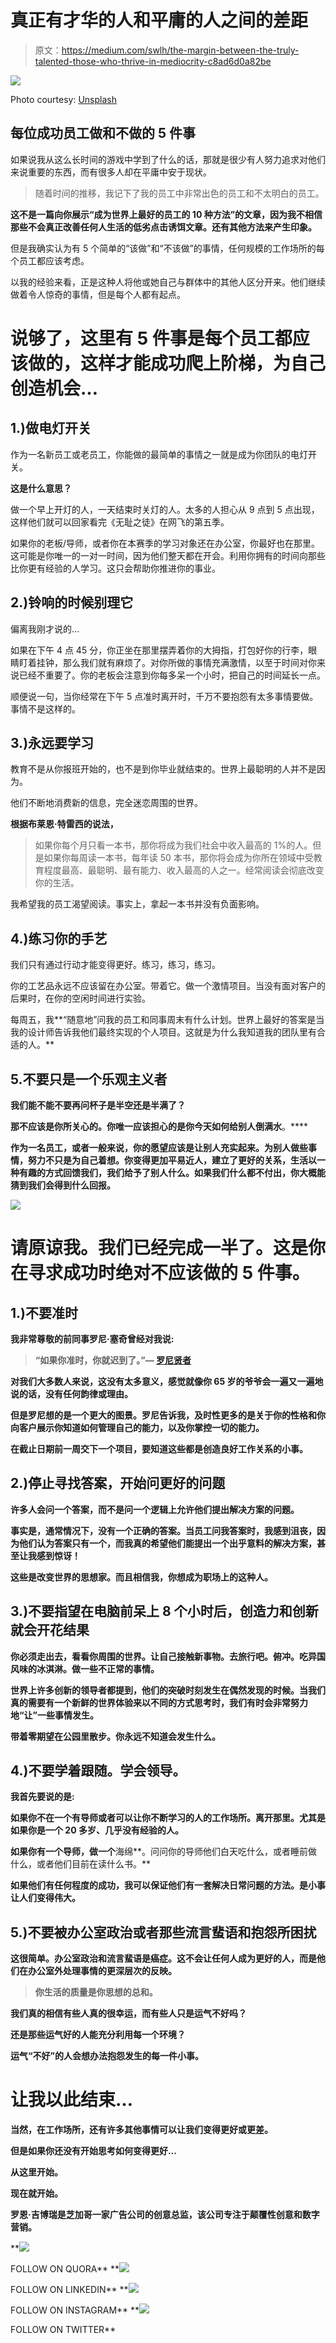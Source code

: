 # 真正有才华的人和平庸的人之间的差距

> 原文：<https://medium.com/swlh/the-margin-between-the-truly-talented-those-who-thrive-in-mediocrity-c8ad6d0a82be>

![](img/f2fe6ce7c64fa8c376ed0de74323478d.png)

Photo courtesy: [Unsplash](https://medium.com/u/2053395ac335?source=post_page-----c8ad6d0a82be--------------------------------)

## 每位成功员工做和不做的 5 件事

如果说我从这么长时间的游戏中学到了什么的话，那就是很少有人努力追求对他们来说重要的东西，而有很多人却在平庸中安于现状。

> 随着时间的推移，我记下了我的员工中非常出色的员工和不太明白的员工。

**这不是一篇向你展示“成为世界上最好的员工的 10 种方法”的文章，因为我不相信那些不会真正改善任何人生活的低劣点击诱饵文章。还有其他方法来产生印象。**

但是我确实认为有 5 个简单的“该做”和“不该做”的事情，任何规模的工作场所的每个员工都应该考虑。

以我的经验来看，正是这种人将他或她自己与群体中的其他人区分开来。他们继续做着令人惊奇的事情，但是每个人都有起点。

# 说够了，这里有 5 件事是每个员工都应该做的，这样才能成功爬上阶梯，为自己创造机会…

## 1.)做电灯开关

作为一名新员工或老员工，你能做的最简单的事情之一就是成为你团队的电灯开关。

**这是什么意思？**

做一个早上开灯的人，一天结束时关灯的人。太多的人担心从 9 点到 5 点出现，这样他们就可以回家看完《无耻之徒》在网飞的第五季。

如果你的老板/导师，或者你在本赛季的学习对象还在办公室，你最好也在那里。这可能是你唯一的一对一时间，因为他们整天都在开会。利用你拥有的时间向那些比你更有经验的人学习。这只会帮助你推进你的事业。

## 2.)铃响的时候别理它

偏离我刚才说的…

如果在下午 4 点 45 分，你正坐在那里摆弄着你的大拇指，打包好你的行李，眼睛盯着挂钟，那么我们就有麻烦了。对你所做的事情充满激情，以至于时间对你来说已经不重要了。你的老板会注意到你每多呆一个小时，把自己的时间延长一点。

顺便说一句，当你经常在下午 5 点准时离开时，千万不要抱怨有太多事情要做。事情不是这样的。

## 3.)永远要学习

教育不是从你报班开始的，也不是到你毕业就结束的。世界上最聪明的人并不是因为。

他们不断地消费新的信息，完全迷恋周围的世界。

**根据布莱恩·特雷西的说法，**

> 如果你每个月只看一本书，那你将成为我们社会中收入最高的 1%的人。但是如果你每周读一本书，每年读 50 本书，那你将会成为你所在领域中受教育程度最高、最聪明、最有能力、收入最高的人之一。经常阅读会彻底改变你的生活。

我希望我的员工渴望阅读。事实上，拿起一本书并没有负面影响。

## 4.)练习你的手艺

我们只有通过行动才能变得更好。练习，练习，练习。

你的工艺品永远不应该留在办公室。带着它。做一个激情项目。当没有面对客户的后果时，在你的空闲时间进行实验。

每周五，我**“随意地”问我的员工和同事周末有什么计划。世界上最好的答案是当我的设计师告诉我他们最终实现的个人项目。这就是为什么我知道我的团队里有合适的人。**

## **5.不要只是一个乐观主义者**

**我们能不能不要再问杯子是半空还是半满了？**

**那不应该是你所关心的。你唯一应该担心的是你今天如何给别人倒满水**。****

**作为一名员工，或者一般来说，你的愿望应该是让别人充实起来。为别人做些事情，努力不只是为自己着想。你变得更加平易近人，建立了更好的关系，生活以一种有趣的方式回馈我们，我们给予了别人什么。如果我们什么都不付出，你大概能猜到我们会得到什么回报。**

**![](img/f009615fdf32f8236a2d94747078f44f.png)**

# **请原谅我。我们已经完成一半了。这是你在寻求成功时绝对不应该做的 5 件事。**

## **1.)不要准时**

**我非常尊敬的前同事罗尼·塞奇曾经对我说:**

> **“如果你准时，你就迟到了。”— [**罗尼贤者**](https://www.linkedin.com/in/ronnysage/)**

**对我们大多数人来说，这没有太多意义，感觉就像你 65 岁的爷爷会一遍又一遍地说的话，没有任何韵律或理由。**

**但是罗尼想的是一个更大的图景。罗尼告诉我，及时性更多的是关于你的性格和你向客户展示你知道如何管理自己的能力，以及你掌控一切的能力。**

**在截止日期前一周交下一个项目，要知道这些都是创造良好工作关系的小事。**

## **2.)停止寻找答案，开始问更好的问题**

**许多人会问一个答案，而不是问一个逻辑上允许他们提出解决方案的问题。**

**事实是，通常情况下，没有一个正确的答案。当员工问我答案时，我感到沮丧，因为他们认为答案只有一个，而我真的希望他们能提出一个出乎意料的解决方案，甚至让我感到惊讶！**

**这些是改变世界的思想家。而且相信我，你想成为职场上的这种人。**

## **3.)不要指望在电脑前呆上 8 个小时后，创造力和创新就会开花结果**

**你必须走出去，看看你周围的世界。让自己接触新事物。去旅行吧。俯冲。吃异国风味的冰淇淋。做一些不正常的事情。**

**世界上许多创新的领导者都提到，他们的突破时刻发生在偶然发现的时候。当我们真的需要有一个新鲜的世界体验来以不同的方式思考时，我们有时会非常努力地“让”一些事情发生。**

**带着零期望在公园里散步。你永远不知道会发生什么。**

## **4.)不要学着跟随。学会领导。**

****我首先要说的是:****

**如果你不在一个有导师或者可以让你不断学习的人的工作场所。离开那里。尤其是如果你是一个 20 多岁、几乎没有经验的人。**

**如果你有一个导师，做一个**海绵**。问问你的导师他们白天吃什么，或者睡前做什么，或者他们目前在读什么书。**

**如果他们有任何程度的成功，我可以保证他们有一套解决日常问题的方法。是小事让人们变得伟大。**

## **5.)**不要被办公室政治或者那些流言蜚语和抱怨所困扰****

**这很简单。办公室政治和流言蜚语是癌症。这不会让任何人成为更好的人，而是他们在办公室外处理事情的更深层次的反映。**

> **你生活的质量是你思想的总和。**

**我们真的相信有些人真的很幸运，而有些人只是运气不好吗？**

**还是那些运气好的人能充分利用每一个环境？**

**运气“不好”的人会想办法抱怨发生的每一件小事。**

# **让我以此结束…**

**当然，在工作场所，还有许多其他事情可以让我们变得更好或更差。**

**但是如果你还没有开始思考如何变得更好…**

**从这里开始。**

**现在就开始。**

**罗恩·吉博瑞是芝加哥一家广告公司的创意总监，该公司专注于颠覆性创意和数字营销。**

**[![](img/f335882e18c7447d5a26154744f33eb4.png)](https://www.quora.com/profile/Ron-Gibori-1)

FOLLOW ON QUORA** **[![](img/8e6a6ec45e99cf0e919e40f3ec35ef51.png)](https://www.linkedin.com/in/rongibori)

FOLLOW ON LINKEDIN** **[![](img/3447576015c695808b03db36d7cef092.png)](https://www.instagram.com/rgibori/)

FOLLOW ON INSTAGRAM** **[![](img/9c96c58704a8a47d24d64cddad86114c.png)](https://twitter.com/rongibori)

FOLLOW ON TWITTER**
